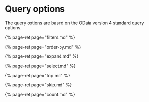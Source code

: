 # Query options

The query options are based on the OData version 4 standard query options.

{% page-ref page="filters.md" %}

{% page-ref page="order-by.md" %}

{% page-ref page="expand.md" %}

{% page-ref page="select.md" %}

{% page-ref page="top.md" %}

{% page-ref page="skip.md" %}

{% page-ref page="count.md" %}





